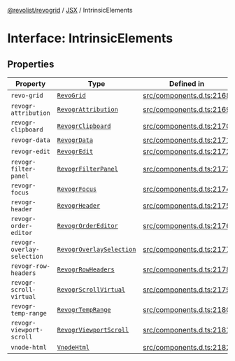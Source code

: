 [@revolist/revogrid](README.md) / [JSX](Namespace.JSX.md) / IntrinsicElements

# Interface: IntrinsicElements

## Properties

| Property | Type | Defined in |
| ------ | ------ | ------ |
| `revo-grid` | [`RevoGrid`](JSX.Interface.RevoGrid.md) | [src/components.d.ts:2168](https://github.com/revolist/revogrid/blob/a84fead7f1878a976ea465cbf9b4f0472345b7b1/src/components.d.ts#L2168) |
| `revogr-attribution` | [`RevogrAttribution`](JSX.Interface.RevogrAttribution.md) | [src/components.d.ts:2169](https://github.com/revolist/revogrid/blob/a84fead7f1878a976ea465cbf9b4f0472345b7b1/src/components.d.ts#L2169) |
| `revogr-clipboard` | [`RevogrClipboard`](JSX.Interface.RevogrClipboard.md) | [src/components.d.ts:2170](https://github.com/revolist/revogrid/blob/a84fead7f1878a976ea465cbf9b4f0472345b7b1/src/components.d.ts#L2170) |
| `revogr-data` | [`RevogrData`](JSX.Interface.RevogrData.md) | [src/components.d.ts:2171](https://github.com/revolist/revogrid/blob/a84fead7f1878a976ea465cbf9b4f0472345b7b1/src/components.d.ts#L2171) |
| `revogr-edit` | [`RevogrEdit`](JSX.Interface.RevogrEdit.md) | [src/components.d.ts:2172](https://github.com/revolist/revogrid/blob/a84fead7f1878a976ea465cbf9b4f0472345b7b1/src/components.d.ts#L2172) |
| `revogr-filter-panel` | [`RevogrFilterPanel`](JSX.Interface.RevogrFilterPanel.md) | [src/components.d.ts:2173](https://github.com/revolist/revogrid/blob/a84fead7f1878a976ea465cbf9b4f0472345b7b1/src/components.d.ts#L2173) |
| `revogr-focus` | [`RevogrFocus`](JSX.Interface.RevogrFocus.md) | [src/components.d.ts:2174](https://github.com/revolist/revogrid/blob/a84fead7f1878a976ea465cbf9b4f0472345b7b1/src/components.d.ts#L2174) |
| `revogr-header` | [`RevogrHeader`](JSX.Interface.RevogrHeader.md) | [src/components.d.ts:2175](https://github.com/revolist/revogrid/blob/a84fead7f1878a976ea465cbf9b4f0472345b7b1/src/components.d.ts#L2175) |
| `revogr-order-editor` | [`RevogrOrderEditor`](JSX.Interface.RevogrOrderEditor.md) | [src/components.d.ts:2176](https://github.com/revolist/revogrid/blob/a84fead7f1878a976ea465cbf9b4f0472345b7b1/src/components.d.ts#L2176) |
| `revogr-overlay-selection` | [`RevogrOverlaySelection`](JSX.Interface.RevogrOverlaySelection.md) | [src/components.d.ts:2177](https://github.com/revolist/revogrid/blob/a84fead7f1878a976ea465cbf9b4f0472345b7b1/src/components.d.ts#L2177) |
| `revogr-row-headers` | [`RevogrRowHeaders`](JSX.Interface.RevogrRowHeaders.md) | [src/components.d.ts:2178](https://github.com/revolist/revogrid/blob/a84fead7f1878a976ea465cbf9b4f0472345b7b1/src/components.d.ts#L2178) |
| `revogr-scroll-virtual` | [`RevogrScrollVirtual`](JSX.Interface.RevogrScrollVirtual.md) | [src/components.d.ts:2179](https://github.com/revolist/revogrid/blob/a84fead7f1878a976ea465cbf9b4f0472345b7b1/src/components.d.ts#L2179) |
| `revogr-temp-range` | [`RevogrTempRange`](JSX.Interface.RevogrTempRange.md) | [src/components.d.ts:2180](https://github.com/revolist/revogrid/blob/a84fead7f1878a976ea465cbf9b4f0472345b7b1/src/components.d.ts#L2180) |
| `revogr-viewport-scroll` | [`RevogrViewportScroll`](JSX.Interface.RevogrViewportScroll.md) | [src/components.d.ts:2181](https://github.com/revolist/revogrid/blob/a84fead7f1878a976ea465cbf9b4f0472345b7b1/src/components.d.ts#L2181) |
| `vnode-html` | [`VnodeHtml`](JSX.Interface.VnodeHtml.md) | [src/components.d.ts:2182](https://github.com/revolist/revogrid/blob/a84fead7f1878a976ea465cbf9b4f0472345b7b1/src/components.d.ts#L2182) |
